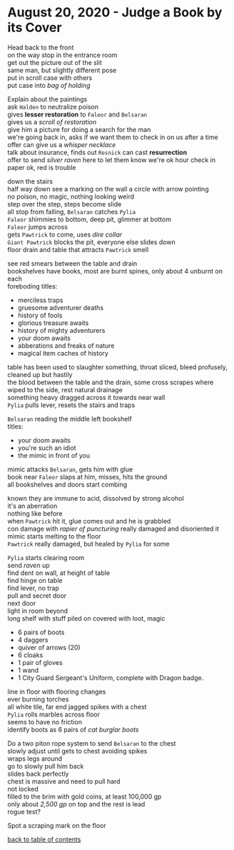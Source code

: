 # August 20, 2020 - Judge a Book by its Cover

Head back to the front  
on the way stop in the entrance room  
get out the picture out of the slit  
same man, but slightly different pose  
put in scroll case with others  
put case into _bag of holding_  

Explain about the paintings  
ask `Halden` to neutralize poison  
gives **lesser restoration** to `Faleor` and `Belsaran`  
gives us a _scroll of restoration_  
give him a picture for doing a search for the man  
we're going back in, asks if we want them to check in on us after a time  
offer can give us a _whisper necklace_  
talk about insurance, finds out `Rosnick` can cast **resurrection**  
offer to send _silver raven_ here to let them know we're ok hour check in  
paper ok, red is trouble  

down the stairs  
half way down see a marking on the wall a circle with arrow pointing  
no poison, no magic, nothing looking weird  
step over the step, steps become slide  
all stop from falling, `Belsaran` catches `Pylia`  
`Faleor` shimmies to bottom, deep pit, glimmer at bottom  
`Faleor` jumps across  
gets `Pawtrick` to come, uses _dire collar_  
`Giant Pawtrick` blocks the pit, everyone else slides down  
floor drain and table that attracts `Pawtrick` smell  

see red smears between the table and drain  
bookshelves have books, most are burnt spines, only about 4 unburnt on each  
foreboding titles: 
- merciless traps
- gruesome adventurer deaths
- history of fools
- glorious treasure awaits  
- history of mighty adventurers
- your doom awaits
- abberations and freaks of nature
- magical item caches of history  

table has been used to slaughter something, throat sliced, bleed profusely, cleaned up but hastily  
the blood between the table and the drain, some cross scrapes where wiped to the side, rest natural drainage  
something heavy dragged across it towards near wall  
`Pylia` pulls lever, resets the stairs and traps  

`Belsaran` reading the middle left bookshelf  
titles:
- your doom awaits
- you're such an idiot
- the mimic in front of you  

mimic attacks `Belsaran`, gets him with glue  
book near `Faleor` slaps at him, misses, hits the ground  
all bookshelves and doors start combing  

known they are immune to acid, dissolved by strong alcohol  
it's an aberration  
nothing like before  
when `Pawtrick` hit it, glue comes out and he is grabbled  
con damage with _rapier of puncturing_ really damaged and disoriented it  
mimic starts melting to the floor  
`Pawtrick` really damaged, but healed by `Pylia` for some  

`Pylia` starts clearing room  
send _raven_ up  
find dent on wall, at height of table  
find hinge on table  
find lever, no trap  
pull and secret door  
next door  
light in room beyond  
long shelf with stuff piled on
covered with loot, magic  
- 6 pairs of boots
- 4 daggers
- quiver of arrows (20)
- 6 cloaks
- 1 pair of gloves
- 1 wand  
- 1 City Guard Sergeant's Uniform, complete with Dragon badge.  

line in floor with flooring changes  
ever burning torches  
all white tile, far end jagged spikes with a chest  
`Pylia` rolls marbles across floor  
seems to have no friction  
identify boots as 6 pairs of _cat burglar boots_  

Do a two piton rope system to send `Belsaran` to the chest  
slowly adjust until gets to chest avoiding spikes  
wraps legs around  
go to slowly pull him back  
slides back perfectly  
chest is massive and need to pull hard  
not locked  
filled to the brim with gold coins, at least 100,000 gp  
only about _2,500 gp_ on top and the rest is lead  
rogue test?  

Spot a scraping mark on the floor  

[back to table of contents](/sessions/TOC.md)
